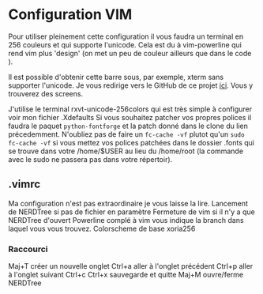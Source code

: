 # Configuration VIM

Pour utiliser pleinement cette configuration il vous faudra un terminal en 256 couleurs et qui supporte l'unicode.
Cela est du à vim-powerline qui rend vim plus 'design' (on met un peu de couleur ailleurs que dans le code ).

Il est possible d'obtenir cette barre sous, par exemple, xterm sans supporter l'unicode.
Je vous redirige vers le GitHub de ce projet [ici](http://github.com/Lokaltog/vim-powerline).
Vous y trouverez des screens.

J'utilise le terminal rxvt-unicode-256colors qui est très simple à configurer voir mon fichier .Xdefaults
Si vous souhaitez patcher vos propres polices il faudra le paquet `python-fontforge` et la patch donné dans le clone du lien précedemment.
N'oubliez pas de faire un `fc-cache -vf` plutot qu'un `sudo fc-cache -vf` si vous mettez vos polices patchées dans le dossier .fonts qui se trouve dans votre /home/$USER au lieu du /home/root (la commande avec le sudo ne passera pas dans votre répertoir).

## .vimrc

Ma configuration n'est pas extraordinaire je vous laisse la lire.
Lancement de NERDTree si pas de fichier en paramètre
Fermeture de vim si il n'y a que NERDTree d'ouvert
Powerline complé à vim vous indique la branch dans laquel vous vous trouvez.
Colorscheme de base xoria256

### Raccourci

Maj+T           créer un nouvelle onglet
Ctrl+a          aller à l'onglet précédent
Ctrl+p          aller à l'onglet suivant
Ctrl+c Ctrl+x   sauvegarde et quitte
Maj+M           ouvre/ferme NERDTree
